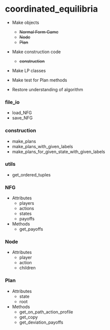 # coordinated_equilibria

* Make objects
  * ~~Normal Form Game~~
  * ~~Node~~
  * ~~Plan~~

* Make construction code
  * ~~construction~~

* Make LP classes

* Make test for Plan methods

* Restore understanding of algorithm


### file_io

* load_NFG
* save_NFG



### construction

* make_plans
* make_plans_with_given_labels
* make_plans_for_given_state_with_given_labels


### utils

* get_ordered_tuples






### NFG

* Attributes
  * players
  * actions
  * states
  * payoffs
* Methods
  * get_payoffs


### Node

* Attributes
  * player
  * action
  * children


### Plan

* Attributes
  * state
  * root
* Methods
  * get_on_path_action_profile
  * get_copy
  * get_deviation_payoffs
